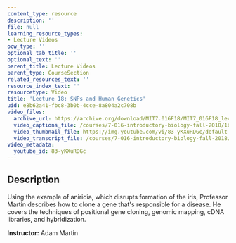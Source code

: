 ```yaml
---
content_type: resource
description: ''
file: null
learning_resource_types:
- Lecture Videos
ocw_type: ''
optional_tab_title: ''
optional_text: ''
parent_title: Lecture Videos
parent_type: CourseSection
related_resources_text: ''
resource_index_text: ''
resourcetype: Video
title: 'Lecture 18: SNPs and Human Genetics'
uid: e8b62a41-fbc8-3b0b-4cce-8a804a2c708b
video_files:
  archive_url: https://archive.org/download/MIT7.016F18/MIT7_016F18_lec18_300k.mp4
  video_captions_file: /courses/7-016-introductory-biology-fall-2018/1bfe149992cb59d0bec65ff08c289c43_83-yKXuRDGc.vtt
  video_thumbnail_file: https://img.youtube.com/vi/83-yKXuRDGc/default.jpg
  video_transcript_file: /courses/7-016-introductory-biology-fall-2018/9250af14187c73af519ecaf4d1b08e10_83-yKXuRDGc.pdf
video_metadata:
  youtube_id: 83-yKXuRDGc
---
```


Description
-----------

Using the example of aniridia, which disrupts formation of the iris, Professor Martin describes how to clone a gene that's responsible for a disease. He covers the techniques of positional gene cloning, genomic mapping, cDNA libraries, and hybridization.

**Instructor:** Adam Martin